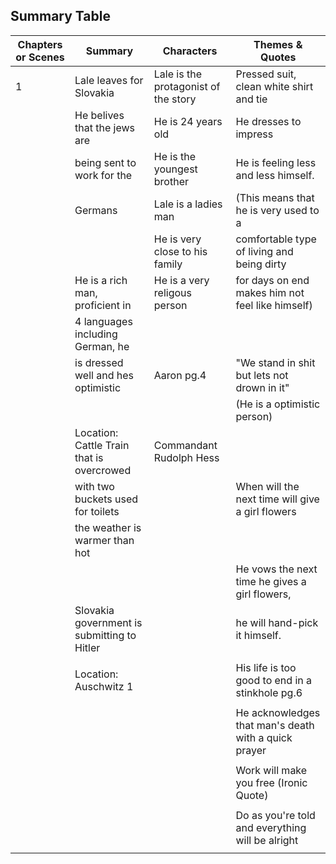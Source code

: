 ## Summary Table

 | Chapters or Scenes | Summary                                     | Characters                           | Themes & Quotes                                      |
 | ------------------ | ------------------------------------------- | ------------------------------------ | ---------------------------------------------------- |
 | 1                  | Lale leaves for Slovakia                    | Lale is the protagonist of the story | Pressed suit, clean white shirt and tie              |
 |                    | He belives that the jews are                | He is 24 years old                   | He dresses to impress                                |
 |                    | being sent to work for the                  | He is the youngest brother           | He is feeling less and less himself.                 |
 |                    | Germans                                     | Lale is a ladies man                 | (This means that he is very used to a                |
 |                    |                                             | He is very close to his family       | comfortable type of living and being dirty           |
 |                    | He is a rich man, proficient in             | He is a very religous person         | for days on end makes him not feel like himself)     |
 |                    | 4 languages including German, he            |                                      |                                                      |
 |                    | is dressed well and hes optimistic          | Aaron pg.4                           | "We stand in shit but lets not drown in it"          |
 |                    |                                             |                                      | (He is a optimistic person)                          |
 |                    | Location: Cattle Train that is overcrowed   | Commandant Rudolph Hess              |                                                      |
 |                    | with two buckets used for toilets           |                                      | When will the next time will give a girl flowers     |
 |                    | the weather is warmer than hot              |                                      |                                                      |
 |                    |                                             |                                      | He vows the next time he gives a girl flowers,       |
 |                    | Slovakia government is submitting to Hitler |                                      | he will hand-pick it himself.                        |
 |                    |                                             |                                      |                                                      |
 |                    | Location: Auschwitz 1                       |                                      | His life is too good to end in a stinkhole  pg.6     |
 |                    |                                             |                                      |                                                      |
 |                    |                                             |                                      | He acknowledges that man's death with a quick prayer |
 |                    |                                             |                                      |                                                      |
 |                    |                                             |                                      | Work will make you free (Ironic Quote)               |
 |                    |                                             |                                      |                                                      |
 |                    |                                             |                                      | Do as you're told and everything will be alright     |
 |                    |                                             |                                      |                                                      |
